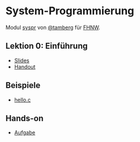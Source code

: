 # System-Programmierung
Modul [syspr]( https://www.fhnw.ch/de/studium/module/6008081) von [@tamberg](https://twitter.com/tamberg) für [FHNW](https://www.fhnw.ch/).

## Lektion 0: Einführung
- [Slides](http://www.tamberg.org/fhnw/2018/Syspr00Einfuehrung.pdf)
- [Handout](http://www.tamberg.org/fhnw/2018/Syspr00EinfuehrungHandout.pdf)

## Beispiele
- [hello.c](hello.c)

## Hands-on
- [Aufgabe]()